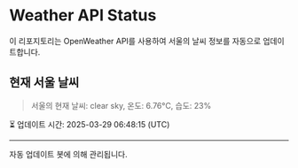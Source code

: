 
# Weather API Status

이 리포지토리는 OpenWeather API를 사용하여 서울의 날씨 정보를 자동으로 업데이트합니다.

## 현재 서울 날씨
> 서울의 현재 날씨: clear sky, 온도: 6.76°C, 습도: 23%

⏳ 업데이트 시간: 2025-03-29 06:48:15 (UTC)

---
자동 업데이트 봇에 의해 관리됩니다.
